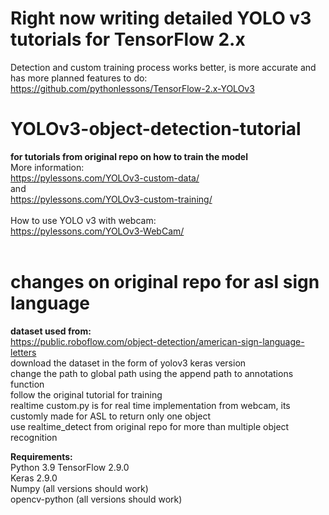 # Right now writing detailed YOLO v3 tutorials for TensorFlow 2.x<br>
Detection and custom training process works better, is more accurate and has more planned features to do:<br>
https://github.com/pythonlessons/TensorFlow-2.x-YOLOv3

# YOLOv3-object-detection-tutorial
<b> for tutorials from original repo on how to train the model </b><br>
More information:<br>
https://pylessons.com/YOLOv3-custom-data/<br>
and<br>
https://pylessons.com/YOLOv3-custom-training/<br>
<br>
How to use YOLO v3 with webcam:<br>
https://pylessons.com/YOLOv3-WebCam/<br>
<br>

# changes on original repo for asl sign language
<b> dataset used from: </b><br>
https://public.roboflow.com/object-detection/american-sign-language-letters</br>
download the dataset in the form of yolov3 keras version </br>
change the path to global path using the append path to annotations function </br>
follow the original tutorial for training </br>
realtime custom.py is for real time implementation from webcam, its customly made for ASL to return only one object </br>
use realtime_detect from original repo for more than multiple object recognition </br>

<b>Requirements:</b><br>
Python 3.9
TensorFlow 2.9.0<br>
Keras 2.9.0<br>
Numpy (all versions should work)<br>
opencv-python (all versions should work)<br>


